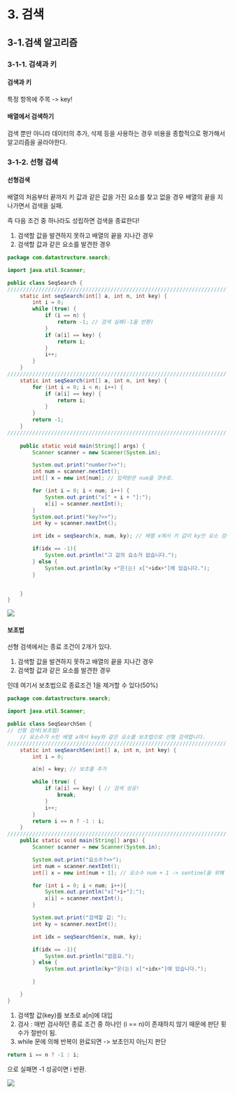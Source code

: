 # 3. 검색

## 3-1.검색 알고리즘

### 3-1-1. 검색과 키

#### 검색과 키

특정 항목에 주목 -> key!

#### 배열에서 검색하기

검색 뿐만 아니라 데이터의 추가, 삭제 등을 사용하는 경우 비용을 종합적으로 평가해서 알고리즘을 골라야한다.



### 3-1-2. 선형 검색

#### 선형검색

배열의 처음부터 끝까지 키 값과 같은 값을 가진 요소를 찾고 없을 경우 배열의 끝을 지나가면서 검색을 실패.

즉 다음 조건 중 하나라도 성립하면 검색을 종료한다!

1. 검색할 값을 발견하지 못하고 배열의 끝을 지나간 경우
2. 검색할 값과 같은 요소를 발견한 경우

```java
package com.datastructure.search;

import java.util.Scanner;

public class SeqSearch {
//////////////////////////////////////////////////////////////////////
    static int seqSearch(int[] a, int n, int key) {
        int i = 0;
        while (true) {
            if (i == n) {
                return -1; // 검색 실패(-1을 반환)
            }
            if (a[i] == key) {
                return i;
            }
            i++;
        }
    }
//////////////////////////////////////////////////////////////////////
    static int seqSearch(int[] a, int n, int key) {
        for (int i = 0; i < n; i++) {
            if (a[i] == key) {
                return i;
            }
        }
        return -1;
    }
//////////////////////////////////////////////////////////////////////
    
    public static void main(String[] args) {
        Scanner scanner = new Scanner(System.in);

        System.out.print("number?>>");
        int num = scanner.nextInt();
        int[] x = new int[num]; // 입력받은 num을 갯수로.

        for (int i = 0; i < num; i++) {
            System.out.print("x[" + i + "]:");
            x[i] = scanner.nextInt();
        }
        System.out.print("key?>>");
        int ky = scanner.nextInt();

        int idx = seqSearch(x, num, ky); // 배열 x에서 키 값이 ky인 요소 검색.

        if(idx == -1){
            System.out.println("그 값의 요소가 없습니다.");
        } else {
            System.out.println(ky +"은(는) x["+idx+"]에 있습니다.");
        }


    }
}

```

![](https://github.com/osk14741/ehrStudy/blob/master/DATA%20SRTUCTURE/img/Search01.jpg)

#### 보초법

선형 검색에서는 종료 조건이 2개가 있다. 

1. 검색할 값을 발견하지 못하고 배열의 끝을 지나간 경우
2. 검색할 값과 같은 요소를 발견한 경우

인데 여기서 보초법으로 종료조건 1을 제거할 수 있다(50%)

```java
package com.datastructure.search;

import java.util.Scanner;

public class SeqSearchSen {
// 선형 검색(보초법)
    // 요소수가 n인 배열 a에서 key와 같은 요소를 보초법으로 선형 검색합니다.
//////////////////////////////////////////////////////////////////////
    static int seqSearchSen(int[] a, int n, int key) {
        int i = 0;

        a[n] = key; // 보초를 추가

        while (true) {
            if (a[i] == key) { // 검색 성공!
                break;
            }
            i++;
        }
        return i == n ? -1 : i;
    }
//////////////////////////////////////////////////////////////////////
    public static void main(String[] args) {
        Scanner scanner = new Scanner(System.in);

        System.out.print("요소수?>>");
        int num = scanner.nextInt();
        int[] x = new int[num + 1]; // 요소수 num + 1 -> sentinel을 위해

        for (int i = 0; i < num; i++){
            System.out.println("x["+i+"]:");
            x[i] = scanner.nextInt();
        }

        System.out.print("검색할 값: ");
        int ky = scanner.nextInt();

        int idx = seqSearchSen(x, num, ky);

        if(idx == -1){
            System.out.println("없음요.");
        } else {
            System.out.println(ky+"은(는) x["+idx+"]에 있습니다.");

        }

    }
}

```

1. 검색할 값(key)를 보초로 a[n]에 대입
2. 검사 : 매번 검사하던 종료 조건 중 하나인 (i == n)이 존재하지 않기 때문에 판단 횟수가 절반이 됨.
3. while 문에 의해 반복이 완료되면 -> 보초인지 아닌지 판단

```java
return i == n ? -1 : i;
```

으로 실패면 -1 성공이면 i 반환.

![](https://github.com/osk14741/ehrStudy/blob/master/DATA%20SRTUCTURE/img/Search02.jpg)